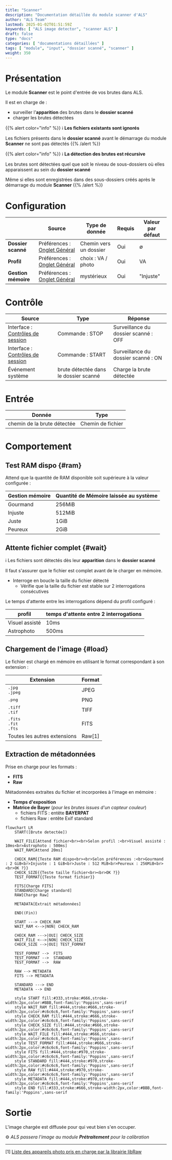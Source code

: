 ```yaml
---
title: "Scanner"
description: "Documentation détaillée du module scanner d'ALS"
author: "ALS Team"
lastmod: 2025-01-02T01:51:59Z
keywords: [ "ALS image detector", "scanner ALS" ]
draft: false
type: "docs"
categories: [ "documentations détaillées" ]
tags: [ "module", "input", "dossier scanné", "scanner" ]
weight: 350
---
```


# Présentation

Le module **Scanner** est le point d'entrée de vos brutes dans ALS.

Il est en charge de :
- surveiller l'**apparition** des brutes dans le **dossier scanné**
- charger les brutes détectées

{{% alert color="info" %}}
ℹ️ **Les fichiers existants sont ignorés**

Les fichiers présents dans le **dossier scanné** avant le démarrage du module **Scanner** ne sont pas détectés
{{% /alert %}}

{{% alert color="info" %}}
ℹ️ **La détection des brutes est récursive**

Les brutes sont détectées quel que soit le niveau de sous-dossiers où elles apparaissent au sein du **dossier scanné**

Même si elles sont enregistrées dans des sous-dossiers créés après le démarrage du module **Scanner**
{{% /alert %}}

# Configuration
|                     | Source                                                                           | Type de donnée         | Requis | Valeur par défaut |
|---------------------|----------------------------------------------------------------------------------|------------------------|--------|-------------------|
| **Dossier scanné**  | Préférences : [Onglet Général](../../userguide/preferences/general/#scan-folder) | Chemin vers un dossier | Oui    | ∅                 |
| **Profil**          | Préférences : [Onglet Général](../../userguide/preferences/general/#profile)     | choix : VA / photo<br> | Oui    | VA                |
| **Gestion mémoire** | Préférences : [Onglet Général](../../userguide/preferences/general/#memory)      | mystérieux             | Oui    | "Injuste"         |
# Contrôle

| Source                                                                                  | Type                                  | Réponse                              |
|-----------------------------------------------------------------------------------------|---------------------------------------|--------------------------------------|
| Interface : [Contrôles de session](../../userguide/ui/controls/#session-controls)       | Commande : STOP                       | Surveillance du dossier scanné : OFF |
| Interface : [Contrôles de session](../../userguide/ui/controls/#session-controls)       | Commande : START                      | Surveillance du dossier scanné : ON  |
| Événement système                                                                       | brute détectée dans le dossier scanné | Charge la brute détectée             |

# Entrée

| Donnée                      | Type              |
|-----------------------------|-------------------|
| chemin de la brute détectée | Chemin de fichier |

# Comportement

## Test RAM dispo {#ram}

Attend que la quantité de RAM disponible soit supérieure à la valeur configurée :

| Gestion mémoire | Quantité de Mémoire laissée au système |
|-----------------|----------------------------------------|
| Gourmand        | 256MiB                                 |
| Injuste         | 512MiB                                 |
| Juste           | 1GiB                                   |
| Peureux         | 2GiB                                   |

## Attente fichier complet {#wait}


ℹ️ Les fichiers sont détectés dès leur **apparition** dans le **dossier scanné**

Il faut s'assurer que le fichier est complet avant de le charger en mémoire.

- Interroge en boucle la taille du fichier détecté
    - Vérifie que la taille du fichier est stable sur 2 interrogations consécutives

Le temps d'attente entre les interrogations dépend du profil configuré :

| profil         | temps d'attente entre 2 interrogations |
|----------------|----------------------------------------|
| Visuel assisté | 10ms                                   |
| Astrophoto     | 500ms                                  |

## Chargement de l'image {#load}

Le fichier est chargé en mémoire en utilisant le format correspondant à son extension :

| Extension                                                        | Format |
|------------------------------------------------------------------|--------|
| <div style="font-family: monospace;">.jpg<br>.jpeg</div>         | JPEG   |
| <span style="font-family: monospace;">.png</span>                | PNG    |
| <div style="font-family: monospace;">.tiff<br>.tif</div>         | TIFF   |
| <div style="font-family: monospace;">.fits<br>.fit<br>.fts</div> | FITS   |
| Toutes les autres extensions                                     | Raw[1] | 

## Extraction de métadonnées

Prise en charge pour les formats :
- **FITS**
- **Raw**

Métadonnées extraites du fichier et incorporées à l'image en mémoire :
- **Temps d'exposition**
- **Matrice de Bayer** (_pour les brutes issues d'un capteur couleur_)
    - fichiers FITS : entête **BAYERPAT**
    - fichiers Raw : entête Exif standard


```mermaid
flowchart LR
    START([Brute detectée])
    
    WAIT_FILE[Attend fichier<br><br>Selon profil :<br>Visuel assisté : 10ms<br>Astrophoto : 500ms]    
    WAIT_RAM[Attend 20ms]
    
    CHECK_RAM{{Teste RAM dispo<br><br>Selon préférences :<br>Gourmand : 2 GiB<br>Injuste : 1 GiB<br>Juste : 512 MiB<br>Peureux : 256MiB<br><br>OK ?}}
    CHECK_SIZE{{Teste taille fichier<br><br>OK ?}}
    TEST_FORMAT{{Teste format fichier}}
    
    FITS[Charge FITS]
    STANDARD[Charge standard]
    RAW[Charge Raw]
    
    METADATA[Extrait métadonnées]
    
    END((Fin))

    START ---> CHECK_RAM
    WAIT_RAM <-->|NON| CHECK_RAM

    CHECK_RAM --->|OUI| CHECK_SIZE
    WAIT_FILE <-->|NON| CHECK_SIZE
    CHECK_SIZE -->|OUI| TEST_FORMAT

    TEST_FORMAT -->  FITS
    TEST_FORMAT -->  STANDARD
    TEST_FORMAT -->  RAW

    RAW --> METADATA
    FITS --> METADATA

    STANDARD ---> END
    METADATA --> END

    style START fill:#333,stroke:#666,stroke-width:2px,color:#BBB,font-family:'Poppins',sans-serif
    style WAIT_RAM fill:#444,stroke:#666,stroke-width:2px,color:#c6c6c6,font-family:'Poppins',sans-serif
    style CHECK_RAM fill:#444,stroke:#666,stroke-width:2px,color:#c6c6c6,font-family:'Poppins',sans-serif
    style CHECK_SIZE fill:#444,stroke:#666,stroke-width:2px,color:#c6c6c6,font-family:'Poppins',sans-serif
    style WAIT_FILE fill:#444,stroke:#666,stroke-width:2px,color:#c6c6c6,font-family:'Poppins',sans-serif
    style TEST_FORMAT fill:#444,stroke:#666,stroke-width:2px,color:#c6c6c6,font-family:'Poppins',sans-serif
    style FITS fill:#444,stroke:#970,stroke-width:2px,color:#c6c6c6,font-family:'Poppins',sans-serif
    style STANDARD fill:#444,stroke:#970,stroke-width:2px,color:#c6c6c6,font-family:'Poppins',sans-serif
    style RAW fill:#444,stroke:#970,stroke-width:2px,color:#c6c6c6,font-family:'Poppins',sans-serif
    style METADATA fill:#444,stroke:#970,stroke-width:2px,color:#c6c6c6,font-family:'Poppins',sans-serif
    style END fill:#333,stroke:#666,stroke-width:2px,color:#BBB,font-family:'Poppins',sans-serif
```



# Sortie

L'image chargée est diffusée pour qui veut bien s'en occuper.

⚙️ _ALS passera l'image au module **Prétraitement** pour la calibration_

---

[1] [Liste des appareils photo pris en charge par la librairie libRaw](https://www.libraw.org/supported-cameras) 
